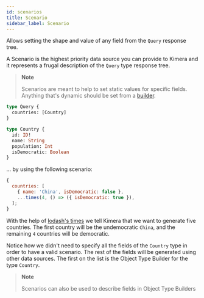 ```yaml
---
id: scenarios
title: Scenario
sidebar_label: Scenario
---
```


Allows setting the shape and value of any field from the `Query` response tree.

A Scenario is the highest priority data source you can provide to Kimera and it represents a frugal description of the `Query` type response tree.

> **Note**
>
> Scenarios are meant to help to set static values for specific fields. Anything that's dynamic should be set from a [builder](/graphql-kimera/docs/glossary#builder).

```graphql
type Query {
  countries: [Country]
}

type Country {
  id: ID!
  name: String
  population: Int
  isDemocratic: Boolean
}
```

... by using the following scenario:

```javascript
{
  countries: [
    { name: 'China', isDemocratic: false },
    ...times(4, () => ({ isDemocratic: true }),
  ];
}
```

With the help of [lodash's times](https://lodash.com/docs/4.17.11#times) we tell Kimera that we want to generate five countries. The first country will be the undemocratic `China`, and the remaining `4` countries will be democratic.

Notice how we didn't need to specify all the fields of the `Country` type in order to have a valid scenario. The rest of the fields will be generated using other data sources. The first on the list is the Object Type Builder for the type `Country`.

> **Note**
>
> Scenarios can also be used to describe fields in Object Type Builders
